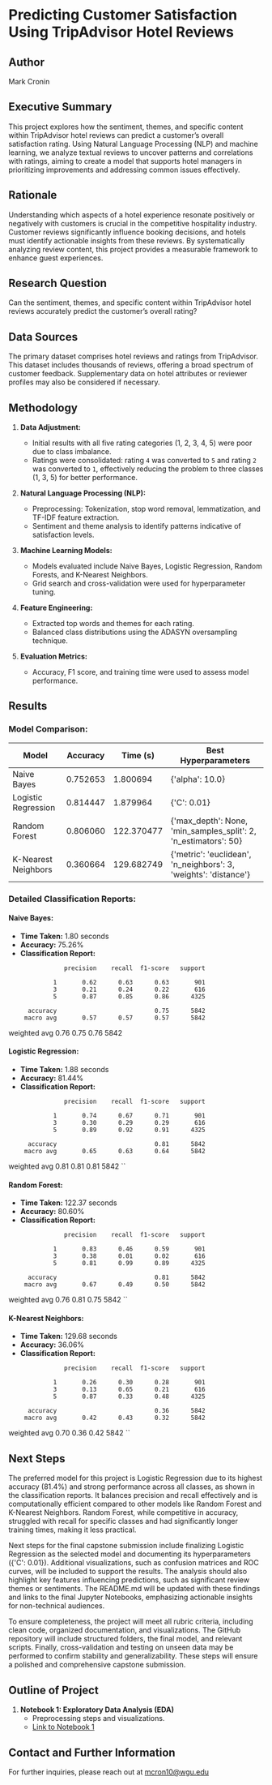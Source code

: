
# Predicting Customer Satisfaction Using TripAdvisor Hotel Reviews

## Author
Mark Cronin

## Executive Summary
This project explores how the sentiment, themes, and specific content within TripAdvisor hotel reviews can predict a customer’s overall satisfaction rating. Using Natural Language Processing (NLP) and machine learning, we analyze textual reviews to uncover patterns and correlations with ratings, aiming to create a model that supports hotel managers in prioritizing improvements and addressing common issues effectively.

## Rationale
Understanding which aspects of a hotel experience resonate positively or negatively with customers is crucial in the competitive hospitality industry. Customer reviews significantly influence booking decisions, and hotels must identify actionable insights from these reviews. By systematically analyzing review content, this project provides a measurable framework to enhance guest experiences.

## Research Question
Can the sentiment, themes, and specific content within TripAdvisor hotel reviews accurately predict the customer’s overall rating?

## Data Sources
The primary dataset comprises hotel reviews and ratings from TripAdvisor. This dataset includes thousands of reviews, offering a broad spectrum of customer feedback. Supplementary data on hotel attributes or reviewer profiles may also be considered if necessary.

## Methodology
1. **Data Adjustment:**
   - Initial results with all five rating categories (1, 2, 3, 4, 5) were poor due to class imbalance.
   - Ratings were consolidated: rating `4` was converted to `5` and rating `2` was converted to `1`, effectively reducing the problem to three classes (1, 3, 5) for better performance.

2. **Natural Language Processing (NLP):**
   - Preprocessing: Tokenization, stop word removal, lemmatization, and TF-IDF feature extraction.
   - Sentiment and theme analysis to identify patterns indicative of satisfaction levels.

3. **Machine Learning Models:**
   - Models evaluated include Naive Bayes, Logistic Regression, Random Forests, and K-Nearest Neighbors.
   - Grid search and cross-validation were used for hyperparameter tuning.

4. **Feature Engineering:**
   - Extracted top words and themes for each rating.
   - Balanced class distributions using the ADASYN oversampling technique.

5. **Evaluation Metrics:**
   - Accuracy, F1 score, and training time were used to assess model performance.

## Results

### Model Comparison:
| Model                 | Accuracy | Time (s)   | Best Hyperparameters                                   |
|-----------------------|----------|------------|-------------------------------------------------------|
| Naive Bayes           | 0.752653 | 1.800694   | {'alpha': 10.0}                                      |
| Logistic Regression   | 0.814447 | 1.879964   | {'C': 0.01}                                          |
| Random Forest         | 0.806060 | 122.370477 | {'max_depth': None, 'min_samples_split': 2, 'n_estimators': 50} |
| K-Nearest Neighbors   | 0.360664 | 129.682749 | {'metric': 'euclidean', 'n_neighbors': 3, 'weights': 'distance'} |

### Detailed Classification Reports:

#### Naive Bayes:
- **Time Taken:** 1.80 seconds
- **Accuracy:** 75.26%
- **Classification Report:**
  ```
              precision    recall  f1-score   support

           1       0.62      0.63      0.63       901
           3       0.21      0.24      0.22       616
           5       0.87      0.85      0.86      4325

    accuracy                           0.75      5842
   macro avg       0.57      0.57      0.57      5842
weighted avg       0.76      0.75      0.76      5842

#### Logistic Regression:
- **Time Taken:** 1.88 seconds
- **Accuracy:** 81.44%
- **Classification Report:**
  ```
              precision    recall  f1-score   support

           1       0.74      0.67      0.71       901
           3       0.30      0.29      0.29       616
           5       0.89      0.92      0.91      4325

    accuracy                           0.81      5842
   macro avg       0.65      0.63      0.64      5842
weighted avg       0.81      0.81      0.81      5842
  ``
#### Random Forest:
- **Time Taken:** 122.37 seconds
- **Accuracy:** 80.60%
- **Classification Report:**
  ```
              precision    recall  f1-score   support

           1       0.83      0.46      0.59       901
           3       0.38      0.01      0.02       616
           5       0.81      0.99      0.89      4325

    accuracy                           0.81      5842
   macro avg       0.67      0.49      0.50      5842
weighted avg       0.76      0.81      0.75      5842
  ``
#### K-Nearest Neighbors:
- **Time Taken:** 129.68 seconds
- **Accuracy:** 36.06%
- **Classification Report:**
  ```
              precision    recall  f1-score   support

           1       0.26      0.30      0.28       901
           3       0.13      0.65      0.21       616
           5       0.87      0.33      0.48      4325

    accuracy                           0.36      5842
   macro avg       0.42      0.43      0.32      5842
weighted avg       0.70      0.36      0.42      5842
  ``
## Next Steps
The preferred model for this project is Logistic Regression due to its highest accuracy (81.4%) and strong performance across all classes, as shown in the classification reports. It balances precision and recall effectively and is computationally efficient compared to other models like Random Forest and K-Nearest Neighbors. Random Forest, while competitive in accuracy, struggled with recall for specific classes and had significantly longer training times, making it less practical.

Next steps for the final capstone submission include finalizing Logistic Regression as the selected model and documenting its hyperparameters ({'C': 0.01}). Additional visualizations, such as confusion matrices and ROC curves, will be included to support the results. The analysis should also highlight key features influencing predictions, such as significant review themes or sentiments. The README.md will be updated with these findings and links to the final Jupyter Notebooks, emphasizing actionable insights for non-technical audiences.

To ensure completeness, the project will meet all rubric criteria, including clean code, organized documentation, and visualizations. The GitHub repository will include structured folders, the final model, and relevant scripts. Finally, cross-validation and testing on unseen data may be performed to confirm stability and generalizability. These steps will ensure a polished and comprehensive capstone submission.

## Outline of Project
1. **Notebook 1: Exploratory Data Analysis (EDA)**
   - Preprocessing steps and visualizations.
   - [Link to Notebook 1](#)


## Contact and Further Information
For further inquiries, please reach out at mcron10@wgu.edu
